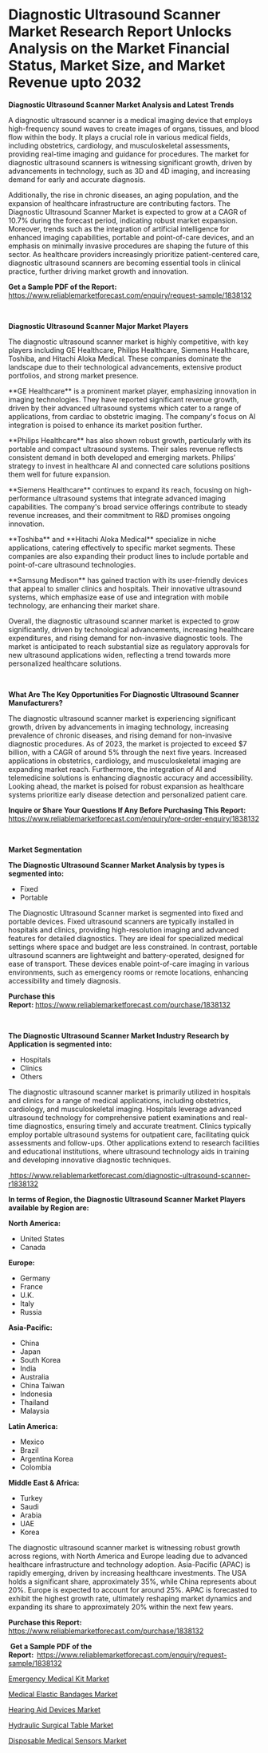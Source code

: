 <p><h1>Diagnostic Ultrasound Scanner Market Research Report Unlocks Analysis on the Market Financial Status, Market Size, and Market Revenue upto 2032</h1></p><p><strong>Diagnostic Ultrasound Scanner Market Analysis and Latest Trends</strong></p>
<p><p>A diagnostic ultrasound scanner is a medical imaging device that employs high-frequency sound waves to create images of organs, tissues, and blood flow within the body. It plays a crucial role in various medical fields, including obstetrics, cardiology, and musculoskeletal assessments, providing real-time imaging and guidance for procedures. The market for diagnostic ultrasound scanners is witnessing significant growth, driven by advancements in technology, such as 3D and 4D imaging, and increasing demand for early and accurate diagnosis. </p><p>Additionally, the rise in chronic diseases, an aging population, and the expansion of healthcare infrastructure are contributing factors. The Diagnostic Ultrasound Scanner Market is expected to grow at a CAGR of 10.7% during the forecast period, indicating robust market expansion. Moreover, trends such as the integration of artificial intelligence for enhanced imaging capabilities, portable and point-of-care devices, and an emphasis on minimally invasive procedures are shaping the future of this sector. As healthcare providers increasingly prioritize patient-centered care, diagnostic ultrasound scanners are becoming essential tools in clinical practice, further driving market growth and innovation.</p></p>
<p><strong>Get a Sample PDF of the Report:&nbsp;</strong> <a href="https://www.reliablemarketforecast.com/enquiry/request-sample/1838132?utm_campaign=1834&utm_medium=2&utm_source=Github&utm_content=ia&utm_term=03032025&utm_id=diagnostic-ultrasound-scanner">https://www.reliablemarketforecast.com/enquiry/request-sample/1838132</a></p>
<p>&nbsp;</p>
<p><strong>Diagnostic Ultrasound Scanner Major Market Players</strong></p>
<p><p>The diagnostic ultrasound scanner market is highly competitive, with key players including GE Healthcare, Philips Healthcare, Siemens Healthcare, Toshiba, and Hitachi Aloka Medical. These companies dominate the landscape due to their technological advancements, extensive product portfolios, and strong market presence.</p><p>**GE Healthcare** is a prominent market player, emphasizing innovation in imaging technologies. They have reported significant revenue growth, driven by their advanced ultrasound systems which cater to a range of applications, from cardiac to obstetric imaging. The company's focus on AI integration is poised to enhance its market position further.</p><p>**Philips Healthcare** has also shown robust growth, particularly with its portable and compact ultrasound systems. Their sales revenue reflects consistent demand in both developed and emerging markets. Philips’ strategy to invest in healthcare AI and connected care solutions positions them well for future expansion.</p><p>**Siemens Healthcare** continues to expand its reach, focusing on high-performance ultrasound systems that integrate advanced imaging capabilities. The company's broad service offerings contribute to steady revenue increases, and their commitment to R&D promises ongoing innovation.</p><p>**Toshiba** and **Hitachi Aloka Medical** specialize in niche applications, catering effectively to specific market segments. These companies are also expanding their product lines to include portable and point-of-care ultrasound technologies.</p><p>**Samsung Medison** has gained traction with its user-friendly devices that appeal to smaller clinics and hospitals. Their innovative ultrasound systems, which emphasize ease of use and integration with mobile technology, are enhancing their market share.</p><p>Overall, the diagnostic ultrasound scanner market is expected to grow significantly, driven by technological advancements, increasing healthcare expenditures, and rising demand for non-invasive diagnostic tools. The market is anticipated to reach substantial size as regulatory approvals for new ultrasound applications widen, reflecting a trend towards more personalized healthcare solutions.</p></p>
<p>&nbsp;</p>
<p><strong>What Are The Key Opportunities For Diagnostic Ultrasound Scanner Manufacturers?</strong></p>
<p><p>The diagnostic ultrasound scanner market is experiencing significant growth, driven by advancements in imaging technology, increasing prevalence of chronic diseases, and rising demand for non-invasive diagnostic procedures. As of 2023, the market is projected to exceed $7 billion, with a CAGR of around 5% through the next five years. Increased applications in obstetrics, cardiology, and musculoskeletal imaging are expanding market reach. Furthermore, the integration of AI and telemedicine solutions is enhancing diagnostic accuracy and accessibility. Looking ahead, the market is poised for robust expansion as healthcare systems prioritize early disease detection and personalized patient care.</p></p>
<p><strong>Inquire or Share Your Questions If Any Before Purchasing This Report:</strong> <a href="https://www.reliablemarketforecast.com/enquiry/pre-order-enquiry/1838132?utm_campaign=1834&utm_medium=2&utm_source=Github&utm_content=ia&utm_term=03032025&utm_id=diagnostic-ultrasound-scanner">https://www.reliablemarketforecast.com/enquiry/pre-order-enquiry/1838132</a></p>
<p>&nbsp;</p>
<p><strong>Market Segmentation</strong></p>
<p><strong>The Diagnostic Ultrasound Scanner Market Analysis by types is segmented into:</strong></p>
<p><ul><li>Fixed</li><li>Portable</li></ul></p>
<p><p>The Diagnostic Ultrasound Scanner market is segmented into fixed and portable devices. Fixed ultrasound scanners are typically installed in hospitals and clinics, providing high-resolution imaging and advanced features for detailed diagnostics. They are ideal for specialized medical settings where space and budget are less constrained. In contrast, portable ultrasound scanners are lightweight and battery-operated, designed for ease of transport. These devices enable point-of-care imaging in various environments, such as emergency rooms or remote locations, enhancing accessibility and timely diagnosis.</p></p>
<p><strong>Purchase this Report:&nbsp;</strong><a href="https://www.reliablemarketforecast.com/purchase/1838132?utm_campaign=1834&utm_medium=2&utm_source=Github&utm_content=ia&utm_term=03032025&utm_id=diagnostic-ultrasound-scanner">https://www.reliablemarketforecast.com/purchase/1838132</a></p>
<p>&nbsp;</p>
<p><strong>The Diagnostic Ultrasound Scanner Market Industry Research by Application is segmented into:</strong></p>
<p><ul><li>Hospitals</li><li>Clinics</li><li>Others</li></ul></p>
<p><p>The diagnostic ultrasound scanner market is primarily utilized in hospitals and clinics for a range of medical applications, including obstetrics, cardiology, and musculoskeletal imaging. Hospitals leverage advanced ultrasound technology for comprehensive patient examinations and real-time diagnostics, ensuring timely and accurate treatment. Clinics typically employ portable ultrasound systems for outpatient care, facilitating quick assessments and follow-ups. Other applications extend to research facilities and educational institutions, where ultrasound technology aids in training and developing innovative diagnostic techniques.</p></p>
<p><a href="https://www.reliablemarketforecast.com/diagnostic-ultrasound-scanner-r1838132?utm_campaign=1834&utm_medium=2&utm_source=Github&utm_content=ia&utm_term=03032025&utm_id=diagnostic-ultrasound-scanner">&nbsp;https://www.reliablemarketforecast.com/diagnostic-ultrasound-scanner-r1838132</a></p>
<p><strong>In terms of Region, the Diagnostic Ultrasound Scanner Market Players available by Region are:</strong></p>
<p>
    <p> <strong> North America: </strong>
        <ul>
            <li>United States</li>
            <li>Canada</li>
        </ul>
        </p> 
    <p> <strong> Europe: </strong>
        <ul>
            <li>Germany</li>
            <li>France</li>
            <li>U.K.</li>
            <li>Italy</li>
            <li>Russia</li>
        </ul>
        </p> 
    <p> <strong> Asia-Pacific: </strong>
        <ul>
            <li>China</li>
            <li>Japan</li>
            <li>South Korea</li>
            <li>India</li>
            <li>Australia</li>
            <li>China Taiwan</li>
            <li>Indonesia</li>
            <li>Thailand</li>
            <li>Malaysia</li>
        </ul>
        </p> 
    <p> <strong> Latin America: </strong>
        <ul>
            <li>Mexico</li>
            <li>Brazil</li>
            <li>Argentina Korea</li>
            <li>Colombia</li>
        </ul>
        </p> 
    <p> <strong> Middle East & Africa: </strong>
        <ul>
            <li>Turkey</li>
            <li>Saudi</li>
            <li>Arabia</li>
            <li>UAE</li>
            <li>Korea</li>
        </ul>
    </p>
    </p>
<p><p>The diagnostic ultrasound scanner market is witnessing robust growth across regions, with North America and Europe leading due to advanced healthcare infrastructure and technology adoption. Asia-Pacific (APAC) is rapidly emerging, driven by increasing healthcare investments. The USA holds a significant share, approximately 35%, while China represents about 20%. Europe is expected to account for around 25%. APAC is forecasted to exhibit the highest growth rate, ultimately reshaping market dynamics and expanding its share to approximately 20% within the next few years.</p></p>
<p><strong>Purchase this Report: </strong><a href="https://www.reliablemarketforecast.com/purchase/1838132?utm_campaign=1834&utm_medium=2&utm_source=Github&utm_content=ia&utm_term=03032025&utm_id=diagnostic-ultrasound-scanner">https://www.reliablemarketforecast.com/purchase/1838132</a></p>
<p>&nbsp;<strong>Get a Sample PDF of the Report:&nbsp;&nbsp;</strong><a href="https://www.reliablemarketforecast.com/enquiry/request-sample/1838132?utm_campaign=1834&utm_medium=2&utm_source=Github&utm_content=ia&utm_term=03032025&utm_id=diagnostic-ultrasound-scanner">https://www.reliablemarketforecast.com/enquiry/request-sample/1838132</a></p>
<p><strong></strong></p>
<p><p><a href="https://github.com/porstgowinjq/Market-Research-Report-List-1/blob/main/emergency-medical-kit-market.md?utm_campaign=1834&utm_medium=2&utm_source=Github&utm_content=ia&utm_term=03032025&utm_id=diagnostic-ultrasound-scanner">Emergency Medical Kit Market</a></p><p><a href="https://github.com/santosh758595/Market-Research-Report-List-7/blob/main/medical-elastic-bandages-market.md?utm_campaign=1834&utm_medium=2&utm_source=Github&utm_content=ia&utm_term=03032025&utm_id=diagnostic-ultrasound-scanner">Medical Elastic Bandages Market</a></p><p><a href="https://github.com/delindacallegari68/Market-Research-Report-List-1/blob/main/hearing-aid-devices-market.md?utm_campaign=1834&utm_medium=2&utm_source=Github&utm_content=ia&utm_term=03032025&utm_id=diagnostic-ultrasound-scanner">Hearing Aid Devices Market</a></p><p><a href="https://github.com/blauetrelawz/Market-Research-Report-List-1/blob/main/hydraulic-surgical-table-market.md?utm_campaign=1834&utm_medium=2&utm_source=Github&utm_content=ia&utm_term=03032025&utm_id=diagnostic-ultrasound-scanner">Hydraulic Surgical Table Market</a></p><p><a href="https://github.com/amagloeaad54/Market-Research-Report-List-1/blob/main/disposable-medical-sensors-market.md?utm_campaign=1834&utm_medium=2&utm_source=Github&utm_content=ia&utm_term=03032025&utm_id=diagnostic-ultrasound-scanner">Disposable Medical Sensors Market</a></p></p>
